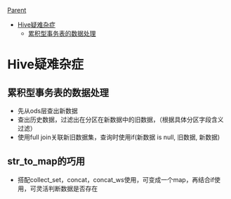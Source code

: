 [Parent](../README.md)
<!-- START doctoc generated TOC please keep comment here to allow auto update -->
<!-- DON'T EDIT THIS SECTION, INSTEAD RE-RUN doctoc TO UPDATE -->

- [Hive疑难杂症](#hive%E7%96%91%E9%9A%BE%E6%9D%82%E7%97%87)
  - [累积型事务表的数据处理](#%E7%B4%AF%E7%A7%AF%E5%9E%8B%E4%BA%8B%E5%8A%A1%E8%A1%A8%E7%9A%84%E6%95%B0%E6%8D%AE%E5%A4%84%E7%90%86)

<!-- END doctoc generated TOC please keep comment here to allow auto update -->


# Hive疑难杂症

## 累积型事务表的数据处理

* 先从ods层查出新数据
* 查出历史数据，过滤出在分区在新数据中的旧数据，（根据具体分区字段含义过滤）
* 使用full join关联新旧数据集，查询时使用if(新数据 is null, 旧数据, 新数据)

## str_to_map的巧用

* 搭配collect_set，concat，concat_ws使用，可变成一个map，再结合if使用，可灵活判断数据是否存在